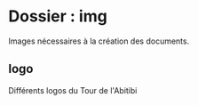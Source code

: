 # Dossier : img

Images nécessaires à la création des documents. 

## logo

Différents logos du Tour de l'Abitibi